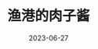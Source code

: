 ---
layout: page
title: 渔港的肉子酱
description: >
category: 电影
img: assets/img/movie/2023/yu_gang_de_rou_zi_jiang.webp
star: 4
date: 2023-06-27
---